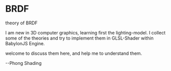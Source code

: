 # BRDF
theory of BRDF

I am new in 3D computer graphics, learning first the lighting-model.
I collect some of the theories and try to implement them in GLSL-Shader within BabylonJS Engine.

welcome to discuss them here, and help me to understand them.

--Phong Shading
